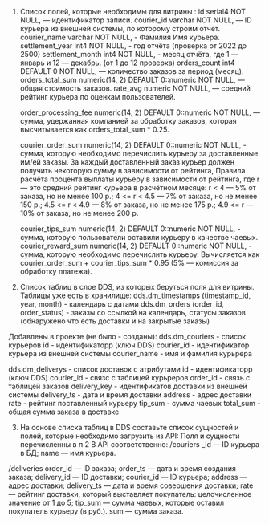 1. Список полей, которые необходимы для витрины :
    id serial4 NOT NULL, — идентификатор записи.
	courier_id varchar NOT NULL, — ID курьера из внешней системы, по которому строим отчет.
	courier_name varchar NOT NULL, - Фамилия Имя курьера.
	settlement_year int4 NOT NULL, - год отчёта (проверка от 2022 до 2500)
	settlement_month int4 NOT NULL, - месяц отчёта, где 1 — январь и 12 — декабрь. (от 1 до 12 проверка)
	orders_count int4 DEFAULT 0 NOT NULL, — количество заказов за период (месяц).
	orders_total_sum numeric(14, 2) DEFAULT 0::numeric NOT NULL, — общая стоимость заказов.
	rate_avg numeric NOT NULL, — средний рейтинг курьера по оценкам пользователей.
	
    order_processing_fee numeric(14, 2) DEFAULT 0::numeric NOT NULL, — сумма, удержанная компанией за обработку заказов, которая высчитывается как orders_total_sum * 0.25.
	
    courier_order_sum numeric(14, 2) DEFAULT 0::numeric NOT NULL, - сумма, которую необходимо перечислить курьеру за доставленные им/ей заказы. За каждый доставленный заказ курьер должен получить некоторую сумму в зависимости от рейтинга, Правила расчёта процента выплаты курьеру в зависимости от рейтинга, где r — это средний рейтинг курьера в расчётном месяце:
                r < 4 — 5% от заказа, но не менее 100 р.;
                4 <= r < 4.5 — 7% от заказа, но не менее 150 р.;
                4.5 <= r < 4.9 — 8% от заказа, но не менее 175 р.;
                4.9 <= r — 10% от заказа, но не менее 200 р.

	courier_tips_sum numeric(14, 2) DEFAULT 0::numeric NOT NULL, - сумма, которую пользователи оставили курьеру в качестве чаевых.
	courier_reward_sum numeric(14, 2) DEFAULT 0::numeric NOT NULL, - сумма, которую необходимо перечислить курьеру. Вычисляется как courier_order_sum + courier_tips_sum * 0.95 (5% — комиссия за обработку платежа).

2. Список таблиц в слое DDS, из которых беруться поля для витрины. 
Таблицы уже есть в хранилище: 
dds.dm_timestamps (timestamp_id, year, month) - календарь с датами
dds.dm_orders (order_id, order_status) - заказы со ссылкой на календарь, статусы заказов (обнаружено что есть доставки и на закрытые заказы)

Добавлены в проекте (не было - созданы):
dds.dm_couriers - список курьеров
    id - идентификаторр (ключ DDS)
    courier_id - идентификатор курьера из внешней системы
    courier_name - имя и фамилия курьрера

dds.dm_deliverys - список доставок с атрибутами
    id - идентификаторр (ключ DDS)
    courier_id - связс с таблицей курьреров
    order_id - связь с таблицей заказов
    delivery_key - идентификатов доставки из внешней системы 
    delivery_ts - дата и время доставки
    address - адрес доставки
    rate - рейтинг поставленный курьеру
    tip_sum - сумма чаевых
    total_sum - общая сумма заказа в доставке

3. На основе списка таблиц в DDS составьте список сущностей и полей, которые необходимо загрузить из API:
  Поля и сущности перечисленны в п.2
  В API соответственно:
  /couriers
  _id — ID курьера в БД;
   name — имя курьера.

  /deliveries
  order_id — ID заказа;
  order_ts — дата и время создания заказа;
  delivery_id — ID доставки;
  courier_id — ID курьера;
  address — адрес доставки;
  delivery_ts — дата и время совершения доставки;
  rate — рейтинг доставки, который выставляет покупатель: целочисленное значение от 1 до 5;
  tip_sum — сумма чаевых, которые оставил покупатель курьеру (в руб.).
  sum — сумма заказа. 

